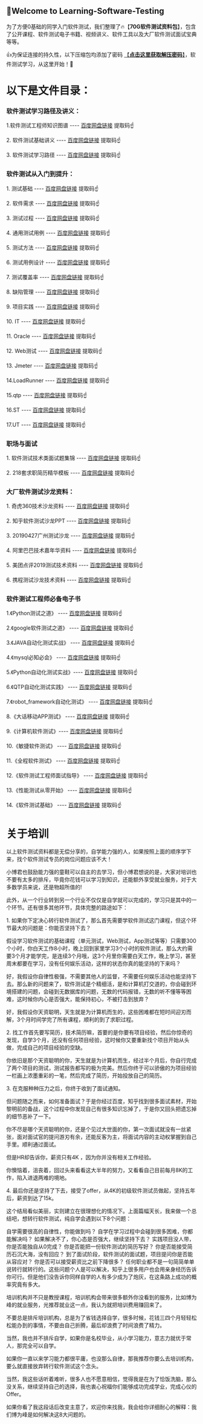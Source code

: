 ## :clap:Welcome to Learning-Software-Testing

为了方便0基础的同学入门软件测试，我们整理了:fire:【**70G软件测试资料包**】，包含了公开课程、软件测试电子书籍、视频讲义、软件工具以及大厂软件测试面试宝典等等。

:+1:为保证连接的持久性，以下压缩包均添加了密码 <a href="http://kbyx0011.mikecrm.com/qCumvim">【**点击这里获取解压密码**】</a>，软件测试学习，从这里开始！:muscle:

# 以下是文件目录：

### 软件测试学习路径及讲义：
1\.软件测试工程师知识图谱 ---- [百度网盘链接](https://pan.baidu.com/s/1lWRDgagpYj_1G9KIqVkLDg) 提取码:point_up:

2\. 软件测试基础讲义 ---- [百度网盘链接](https://pan.baidu.com/s/1lWRDgagpYj_1G9KIqVkLDg) 提取码:point_up:

3\. 软件测试学习路径 ---- [百度网盘链接](https://pan.baidu.com/s/1lWRDgagpYj_1G9KIqVkLDg) 提取码:point_up:

### 软件测试从入门到提升：
1\. 测试基础 ---- [百度网盘链接](https://pan.baidu.com/s/1lWRDgagpYj_1G9KIqVkLDg) 提取码:point_up:

2\. 软件需求 ---- [百度网盘链接](https://pan.baidu.com/s/1lWRDgagpYj_1G9KIqVkLDg) 提取码:point_up:

3\. 测试过程 ---- [百度网盘链接](https://pan.baidu.com/s/1lWRDgagpYj_1G9KIqVkLDg) 提取码:point_up:

4\. 通用测试用例 ---- [百度网盘链接](https://pan.baidu.com/s/1lWRDgagpYj_1G9KIqVkLDg) 提取码:point_up:

5\. 测试方法 ---- [百度网盘链接](https://pan.baidu.com/s/1lWRDgagpYj_1G9KIqVkLDg) 提取码:point_up:

6\. 测试用例设计 ---- [百度网盘链接](https://pan.baidu.com/s/1lWRDgagpYj_1G9KIqVkLDg) 提取码:point_up:

7\. 测试覆盖率 ---- [百度网盘链接](https://pan.baidu.com/s/1lWRDgagpYj_1G9KIqVkLDg) 提取码:point_up:

8\. 缺陷管理 ---- [百度网盘链接](https://pan.baidu.com/s/1lWRDgagpYj_1G9KIqVkLDg) 提取码:point_up:

9\. 项目实践 ---- [百度网盘链接](https://pan.baidu.com/s/1lWRDgagpYj_1G9KIqVkLDg) 提取码:point_up:

10\. IT ----  [百度网盘链接](https://pan.baidu.com/s/1lWRDgagpYj_1G9KIqVkLDg) 提取码:point_up:

11\. Oracle ---- [百度网盘链接](https://pan.baidu.com/s/1lWRDgagpYj_1G9KIqVkLDg) 提取码:point_up:

12\. Web测试 ---- [百度网盘链接](https://pan.baidu.com/s/1lWRDgagpYj_1G9KIqVkLDg) 提取码:point_up:

13\. Jmeter ---- [百度网盘链接](https://pan.baidu.com/s/1lWRDgagpYj_1G9KIqVkLDg) 提取码:point_up:

14\.LoadRunner ---- [百度网盘链接](https://pan.baidu.com/s/1lWRDgagpYj_1G9KIqVkLDg) 提取码:point_up:

15\.qtp ---- [百度网盘链接](https://pan.baidu.com/s/1lWRDgagpYj_1G9KIqVkLDg) 提取码:point_up:

16\.ST ---- [百度网盘链接](https://pan.baidu.com/s/1lWRDgagpYj_1G9KIqVkLDg) 提取码:point_up:

17\.UT ---- [百度网盘链接](https://pan.baidu.com/s/1lWRDgagpYj_1G9KIqVkLDg) 提取码:point_up:


### 职场与面试
1\. 软件测试技术类面试题集锦 ---- [百度网盘链接](https://pan.baidu.com/s/1lWRDgagpYj_1G9KIqVkLDg) 提取码:point_up:

2\. 218套求职简历精华模板 ---- [百度网盘链接](https://pan.baidu.com/s/1lWRDgagpYj_1G9KIqVkLDg) 提取码:point_up:

### 大厂软件测试沙龙资料：
1\. 奇虎360技术沙龙资料 ---- [百度网盘链接](https://pan.baidu.com/s/1lWRDgagpYj_1G9KIqVkLDg) 提取码:point_up:

2\. 知乎软件测试沙龙PPT ----    [百度网盘链接](https://pan.baidu.com/s/1lWRDgagpYj_1G9KIqVkLDg) 提取码:point_up:

3\. 20190427广州测试沙龙 ----    [百度网盘链接](https://pan.baidu.com/s/1lWRDgagpYj_1G9KIqVkLDg) 提取码:point_up:

4\. 阿里巴巴技术嘉年华资料  ----   [百度网盘链接](https://pan.baidu.com/s/1lWRDgagpYj_1G9KIqVkLDg) 提取码:point_up:

5\. 美团点评2019测试技术资料   ----  [百度网盘链接](https://pan.baidu.com/s/1lWRDgagpYj_1G9KIqVkLDg) 提取码:point_up:

6\. 携程测试沙龙技术资料 ----    [百度网盘链接](https://pan.baidu.com/s/1lWRDgagpYj_1G9KIqVkLDg) 提取码:point_up:

### 软件测试工程师必备电子书

1\.《Python测试之道》  ----  [百度网盘链接](https://pan.baidu.com/s/1lWRDgagpYj_1G9KIqVkLDg) 提取码:point_up:

2\.《google软件测试之道》  ----  [百度网盘链接](https://pan.baidu.com/s/1lWRDgagpYj_1G9KIqVkLDg) 提取码:point_up:

3\.《JAVA自动化测试实战》  ----  [百度网盘链接](https://pan.baidu.com/s/1lWRDgagpYj_1G9KIqVkLDg) 提取码:point_up:

4\.《mysql必知必会》 ----   [百度网盘链接](https://pan.baidu.com/s/1lWRDgagpYj_1G9KIqVkLDg) 提取码:point_up:

5\.《Python自动化测试实战》----    [百度网盘链接](https://pan.baidu.com/s/1lWRDgagpYj_1G9KIqVkLDg) 提取码:point_up:

6\.《QTP自动化测试实践》  ----  [百度网盘链接](https://pan.baidu.com/s/1lWRDgagpYj_1G9KIqVkLDg) 提取码:point_up:

7\.《robot_framework自动化测试》  ----  [百度网盘链接](https://pan.baidu.com/s/1lWRDgagpYj_1G9KIqVkLDg) 提取码:point_up:

8\.《大话移动APP测试》 ----   [百度网盘链接](https://pan.baidu.com/s/1lWRDgagpYj_1G9KIqVkLDg) 提取码:point_up:

9\.《计算机软件测试》----    [百度网盘链接](https://pan.baidu.com/s/1lWRDgagpYj_1G9KIqVkLDg) 提取码:point_up:

10\.《敏捷软件测试》 ----   [百度网盘链接](https://pan.baidu.com/s/1lWRDgagpYj_1G9KIqVkLDg) 提取码:point_up:

11\.《全程软件测试》 ----   [百度网盘链接](https://pan.baidu.com/s/1lWRDgagpYj_1G9KIqVkLDg) 提取码:point_up:

12\.《软件测试工程师面试指导》 ----   [百度网盘链接](https://pan.baidu.com/s/1lWRDgagpYj_1G9KIqVkLDg) 提取码:point_up:

13\.《性能测试从零开始》 ----   [百度网盘链接](https://pan.baidu.com/s/1lWRDgagpYj_1G9KIqVkLDg) 提取码:point_up:

14\.《软件测试基础》  ----  [百度网盘链接](https://pan.baidu.com/s/1lWRDgagpYj_1G9KIqVkLDg) 提取码:point_up:


# 关于培训
以上软件测试资料都是无偿分享的，自学能力强的人，如果按照上面的顺序学下来，找个软件测试专员的岗位问题应该不大！

小博君也鼓励能力强的童鞋可以自主的去学习，但小博君想说的是，大家对培训也不要有太多的排斥，毕竟你花钱可以学习到知识，还能额外享受就业服务，对于大多数学员来说，还是物超所值的!

此外，从一个行业转到另一个行业不仅仅是自学就可以完成的，学习只是其中的一个环节。还有很多其他环节，具体完整的路途如下：

1\. 如果你下定决心转行软件测试了，那么首先需要学软件测试这门课程，但这个环节最大的问题是：你能否坚持下去？

假设学习软件测试的基础课程（单元测试，Web测试，App测试等等）只需要300个小时，你白天工作8小时，晚上回到家里学习3个小时的软件测试，那么大约需要3个月才能学完，是连续3个月哦，这3个月里你需要白天工作，晚上学习，甚至周末都要在学习，没有任何娱乐活动，这样的状态你真的能坚持的下来吗？

好，我假设你自律性极强，不需要其他人的监督，不需要任何娱乐活动也能坚持下去。那么新的问题来了，软件测试是个精细活，是和计算机打交道的，你会碰到环境搭建的问题，会碰到无数据库的问题，无数的代码报错，无数的听不懂等等困难，这时候你内心是否强大，能保持初心，不被打击到放弃？

好，我假设你天资聪明，天生就是为计算机而生的，这些困难都在短时间迎刃而解，3个月时间学完了所有课程，顺利的到了求职过程。

2\. 找工作首先要写简历，技术简历嘛，首要的是你要有项目经验，然后你惊奇的发现，自学3个月，还没有任何项目经验，这时候你又要重新找个项目开始从头做，完成自己的项目经验的空缺。

你依旧是那个天资聪明的你，天生就是为计算机而生，经过半个月后，你自行完成了两个项目的测试，测试报告都写的极为完美。然后你终于可以骄傲的为项目经验一栏画上浓墨重彩的一笔，然后完成了简历，开始投放自己的简历。

3\. 在克服种种压力之后，你终于收到了面试通知。

但问题随之而来，如何准备面试？于是你经过百度，知乎找到很多面试素材，开始黎明前的备战，这个过程中你发现自己有很多知识忘掉了，于是你又回头把遗忘掉的细节恶补了一下。

你不尽是哪个天资聪明的你，还是个见过大世面的你，第一次面试就没有一丝紧张，面对面试官的提问游刃有余，还能反客为主，将面试内容的主动权掌握到自己手里。顺利通过面试。

但是HR却告诉你，薪资只有4K ，因为你并没有相关工作经验。

你懊恼着，沮丧着，回过头来看看这大半年的努力，又看看自己目前每月8K的工作，陷入进退两难的境地。

4\. 最后你还是坚持了下去，接受了offer，从4K的初级软件测试员做起，坚持五年后，薪资到达了15k。

这个结局看似美丽，实则建立在很理想化的情况下。上面篇幅天长，我来做一个总结吧，想转行软件测试，纯自学会遇到以下8个问题：

自学需要很高的自律性，你能做到吗？
自学在学习过程中会碰到很多困难，你都能解决吗？
如果解决不了，你心态是否强大，继续坚持下去？
实践项目没人带，你是否能独自从0完成？
你是否能把一份软件测试的简历写好？
你是否能接受简历石沉大海，没有回应？
到了面试阶段，软件测试的面试题，项目提问你是否能从容应对？
你是否可以接受薪资比之前下降很多？
任何职业都不是一句简简单单说转行就转行的。这些问题个人是可以解决，知乎上很多用户也会用亲身经历告诉你可行。但是他们没告诉你同样自学的人有多少成为了炮灰，在这条路上成功的概率究竟有多大。

培训机构并不只是教授课程，培训机构会带来很多额外你没看到的服务，比如博为峰的就业服务，光推荐就业这一点，我认为就把培训费用赚回来了。

不要总是排斥培训机构，总是为了省钱选择自学，很多时候，花钱三四个月轻轻松松能办到的事情，不要由自己折腾，最后却浪费了时间浪费了精力。

当然，我也并不排斥自学，如果你是名校毕业，从小学习能力，意志力就优于常人，那完全可以自学。

如果你一直以来学习能力都很平庸，也没那么自律，那我推荐你要么去培训机构，要么就直接放弃转行软件测试这个念头。

当然，我这些话听着难听，很多人也不愿意相信，觉得我是在为了恰饭洗脑，那么没关系，继续坚持自己的选择，我也衷心祝福你们能够成功完成学业，完成心仪的Offer。

如果你看了我这段话后改变主意了，欢迎你来找我，我会给你详细耐心的解释：我们博为峰是如何解决这8大问题的。

